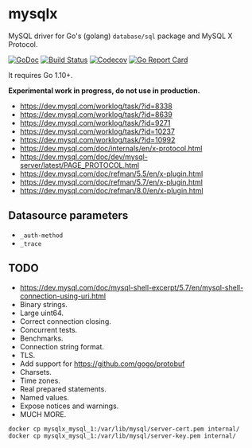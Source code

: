 # mysqlx

MySQL driver for Go's (golang) `database/sql` package and MySQL X Protocol.

[![GoDoc](https://godoc.org/github.com/AlekSi/mysqlx?status.svg)](https://godoc.org/github.com/AlekSi/mysqlx)
[![Build Status](https://travis-ci.org/AlekSi/mysqlx.svg?branch=master)](https://travis-ci.org/AlekSi/mysqlx)
[![Codecov](https://codecov.io/gh/AlekSi/mysqlx/branch/master/graph/badge.svg)](https://codecov.io/gh/AlekSi/mysqlx)
[![Go Report Card](https://goreportcard.com/badge/github.com/AlekSi/mysqlx)](https://goreportcard.com/report/github.com/AlekSi/mysqlx)

It requires Go 1.10+.

**Experimental work in progress, do not use in production.**

* https://dev.mysql.com/worklog/task/?id=8338
* https://dev.mysql.com/worklog/task/?id=8639
* https://dev.mysql.com/worklog/task/?id=9271
* https://dev.mysql.com/worklog/task/?id=10237
* https://dev.mysql.com/worklog/task/?id=10992
* https://dev.mysql.com/doc/internals/en/x-protocol.html
* https://dev.mysql.com/doc/dev/mysql-server/latest/PAGE_PROTOCOL.html
* https://dev.mysql.com/doc/refman/5.5/en/x-plugin.html
* https://dev.mysql.com/doc/refman/5.7/en/x-plugin.html
* https://dev.mysql.com/doc/refman/8.0/en/x-plugin.html

## Datasource parameters

* `_auth-method`
* `_trace`

## TODO
* https://dev.mysql.com/doc/mysql-shell-excerpt/5.7/en/mysql-shell-connection-using-uri.html
* Binary strings.
* Large uint64.
* Correct connection closing.
* Concurrent tests.
* Benchmarks.
* Connection string format.
* TLS.
* Add support for https://github.com/gogo/protobuf
* Charsets.
* Time zones.
* Real prepared statements.
* Named values.
* Expose notices and warnings.
* MUCH MORE.

```
docker cp mysqlx_mysql_1:/var/lib/mysql/server-cert.pem internal/
docker cp mysqlx_mysql_1:/var/lib/mysql/server-key.pem internal/
```
